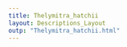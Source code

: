 ```yaml
---
title: Thelymitra_hatchii
layout: Descriptions_Layout 
outp: "Thelymitra_hatchii.html"
---
```



